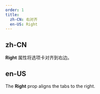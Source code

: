 ```yaml
---
order: 1
title:
  zh-CN: 右对齐
  en-US: Right
---
```


## zh-CN

**Right** 属性将选项卡对齐到右边。

## en-US

The **Right** prop aligns the tabs to the right.
